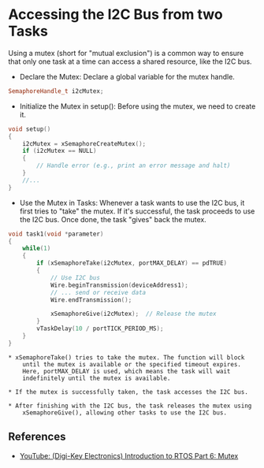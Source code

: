 # Accessing the I2C Bus from two Tasks

Using a mutex (short for "mutual exclusion") is a common way 
to ensure that only one task at a time can access a shared resource, 
like the I2C bus.

* Declare the Mutex: Declare a global variable for the mutex handle.
```C++
SemaphoreHandle_t i2cMutex;
```

* Initialize the Mutex in setup(): Before using the mutex, we need to create it.
```C++
void setup() 
{
    i2cMutex = xSemaphoreCreateMutex();
    if (i2cMutex == NULL) 
    {
        // Handle error (e.g., print an error message and halt)
    }
    //...
}
```

* Use the Mutex in Tasks: Whenever a task wants to use the I2C bus, it first 
    tries to "take" the mutex. If it's successful, the task proceeds to use 
    the I2C bus. Once done, the task "gives" back the mutex.
```C++
void task1(void *parameter) 
{
    while(1) 
    {
        if (xSemaphoreTake(i2cMutex, portMAX_DELAY) == pdTRUE) 
        {
            // Use I2C bus
            Wire.beginTransmission(deviceAddress1);
            // ... send or receive data
            Wire.endTransmission();

            xSemaphoreGive(i2cMutex);  // Release the mutex
        }
        vTaskDelay(10 / portTICK_PERIOD_MS);
    }
}
```
    * xSemaphoreTake() tries to take the mutex. The function will block 
        until the mutex is available or the specified timeout expires. 
        Here, portMAX_DELAY is used, which means the task will wait 
        indefinitely until the mutex is available.

    * If the mutex is successfully taken, the task accesses the I2C bus.

    * After finishing with the I2C bus, the task releases the mutex using
        xSemaphoreGive(), allowing other tasks to use the I2C bus.

## References

* [YouTube: (Digi-Key Electronics) Introduction to RTOS Part 6: Mutex](https://youtu.be/I55auRpbiTs?si=57p6FpE6H6TNtaoJ)

